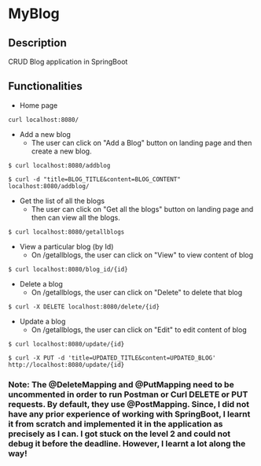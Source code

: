 # MyBlog

## Description
CRUD Blog application in SpringBoot

## Functionalities
 - Home page
  ```
  curl localhost:8080/
  ```
 - Add a new blog
   - The user can click on "Add a Blog" button on landing page and then create a new blog.
  ```
  $ curl localhost:8080/addblog
  ```
  ```
  $ curl -d "title=BLOG_TITLE&content=BLOG_CONTENT" localhost:8080/addblog/
  ```
 - Get the list of all the blogs
   - The user can click on "Get all the blogs" button on landing page and then can view all the blogs.
  ```
  $ curl localhost:8080/getallblogs
  ```
 - View a particular blog (by Id)
   - On /getallblogs, the user can click on "View" to view content of blog
  ```
  $ curl localhost:8080/blog_id/{id}
  ```
 - Delete a blog
   - On /getallblogs, the user can click on "Delete" to delete that blog
  ```
  $ curl -X DELETE localhost:8080/delete/{id}
  ```
 - Update a blog
   - On /getallblogs, the user can click on "Edit" to edit content of blog
  ```
  $ curl localhost:8080/update/{id}
  ```
  ```
  $ curl -X PUT -d 'title=UPDATED_TITLE&content=UPDATED_BLOG' http://localhost:8080/update/{id}
  ```

### Note: The @DeleteMapping and @PutMapping need to be uncommented in order to run Postman or Curl DELETE or PUT requests. By default, they use @PostMapping. Since, I did not have any prior experience of working with SpringBoot, I learnt it from scratch and implemented it in the application as precisely as I can. I got stuck on the level 2 and could not debug it before the deadline. However, I learnt a lot along the way!
